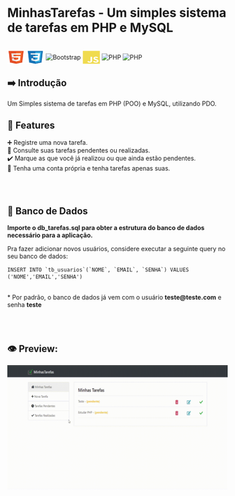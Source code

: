 # MinhasTarefas - Um simples sistema de tarefas em PHP e MySQL
<div style="display: inline_block"><br>
  
  <img align="center" alt="HTML" height="30" width="40" src="https://raw.githubusercontent.com/devicons/devicon/master/icons/html5/html5-original.svg">
  <img align="center" alt="CSS" height="30" width="40" src="https://raw.githubusercontent.com/devicons/devicon/master/icons/css3/css3-original.svg">
  <img align="center" alt="Bootstrap" height="30" width="40" src="https://cdn.jsdelivr.net/gh/devicons/devicon/icons/bootstrap/bootstrap-plain-wordmark.svg">
  <img align="center" alt="Javascript" height="30" width="40" src="https://raw.githubusercontent.com/devicons/devicon/master/icons/javascript/javascript-plain.svg">
  <img align="center" alt="PHP" height="30" width="40" src="https://cdn.jsdelivr.net/gh/devicons/devicon/icons/php/php-original.svg">
  <img align="center" alt="PHP" height="30" width="40" src="https://cdn.jsdelivr.net/gh/devicons/devicon/icons/mysql/mysql-original-wordmark.svg">
 
</div>

## ➡️ Introdução

Um Simples sistema de tarefas em PHP (POO) e MySQL, utilizando PDO.


## 🔎 Features

➕ Registre uma nova tarefa. <br/>👀 Consulte suas tarefas pendentes ou realizadas.<br/>✔️ Marque as que você já realizou ou que ainda estão pendentes.<br/>👤 Tenha uma conta própria e tenha tarefas apenas suas.

<br/><br/>

## 💾 Banco de Dados

<b>Importe o db_tarefas.sql para obter a estrutura do banco de dados necessário para a aplicação.</b><br/>

Pra fazer adicionar novos usuários, considere executar a seguinte query no seu banco de dados:

```
INSERT INTO `tb_usuarios`(`NOME`, `EMAIL`, `SENHA`) VALUES ('NOME','EMAIL','SENHA')
```
<br/>
* Por padrão, o banco de dados já vem com o usuário <B>teste@teste.com</B> e senha <B>teste</B>


<br/><br/>

## 👁️ Preview:

![](tarefasgif.gif)

